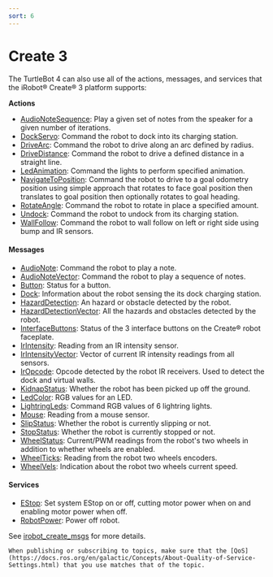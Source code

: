 ```yaml
---
sort: 6
---
```


# Create 3

The TurtleBot 4 can also use all of the actions, messages, and services that the iRobot® Create® 3 platform supports:

**Actions**
<ul class="list-items">
    <li>
        <a href="https://github.com/iRobotEducation/irobot_create_msgs/blob/main/action/AudioNoteSequence.action">AudioNoteSequence</a>: Play a given set of notes from the speaker for a given number of iterations.
    </li>
    <li>
        <a href="https://github.com/iRobotEducation/irobot_create_msgs/blob/main/action/DockServo.action">DockServo</a>: Command the robot to dock into its charging station.
    </li>
    <li>
        <a href="https://github.com/iRobotEducation/irobot_create_msgs/blob/main/action/DriveArc.action">DriveArc</a>: Command the robot to drive along an arc defined by radius.
    </li>
    <li>
        <a href="https://github.com/iRobotEducation/irobot_create_msgs/blob/main/action/DriveDistance.action">DriveDistance</a>: Command the robot to drive a defined distance in a straight line.
    </li>
    <li>
        <a href="https://github.com/iRobotEducation/irobot_create_msgs/blob/main/action/LedAnimation.action">LedAnimation</a>: Command the lights to perform specified animation.
    </li>
    <li>
        <a href="https://github.com/iRobotEducation/irobot_create_msgs/blob/main/action/NavigateToPosition.action">NavigateToPosition</a>: Command the robot to drive to a goal odometry position using simple approach that rotates to face goal position then translates to goal position then optionally rotates to goal heading.
    </li>
    <li>
        <a href="https://github.com/iRobotEducation/irobot_create_msgs/blob/main/action/RotateAngle.action">RotateAngle</a>: Command the robot to rotate in place a specified amount.
    </li>
    <li>
        <a href="https://github.com/iRobotEducation/irobot_create_msgs/blob/main/action/Undock.action">Undock</a>: Command the robot to undock from its charging station.
    </li>
    <li>
        <a href="https://github.com/iRobotEducation/irobot_create_msgs/blob/main/action/WallFollow.action">WallFollow</a>: Command the robot to wall follow on left or right side using bump and IR sensors.
    </li>
</ul>

#### Messages
* [AudioNote](https://github.com/iRobotEducation/irobot_create_msgs/blob/main/msg/AudioNote.msg): Command the robot to play a note.
* [AudioNoteVector](https://github.com/iRobotEducation/irobot_create_msgs/blob/main/msg/AudioNoteVector.msg): Command the robot to play a sequence of notes.
* [Button](https://github.com/iRobotEducation/irobot_create_msgs/blob/main/msg/Button.msg): Status for a button.
* [Dock](https://github.com/iRobotEducation/irobot_create_msgs/blob/main/msg/Dock.msg): Information about the robot sensing the its dock charging station.
* [HazardDetection](https://github.com/iRobotEducation/irobot_create_msgs/blob/main/msg/HazardDetection.msg): An hazard or obstacle detected by the robot.
* [HazardDetectionVector](https://github.com/iRobotEducation/irobot_create_msgs/blob/main/msg/HazardDetectionVector.msg): All the hazards and obstacles detected by the robot.
* [InterfaceButtons](https://github.com/iRobotEducation/irobot_create_msgs/blob/main/msg/InterfaceButtons.msg): Status of the 3 interface buttons on the Create® robot faceplate.
* [IrIntensity](https://github.com/iRobotEducation/irobot_create_msgs/blob/main/msg/IrIntensity.msg): Reading from an IR intensity sensor.
* [IrIntensityVector](https://github.com/iRobotEducation/irobot_create_msgs/blob/main/msg/IrIntensityVector.msg): Vector of current IR intensity readings from all sensors.
* [IrOpcode](https://github.com/iRobotEducation/irobot_create_msgs/blob/main/msg/IrOpcode.msg): Opcode detected by the robot IR receivers. Used to detect the dock and virtual walls.
* [KidnapStatus](https://github.com/iRobotEducation/irobot_create_msgs/blob/main/msg/KidnapStatus.msg): Whether the robot has been picked up off the ground.
* [LedColor](https://github.com/iRobotEducation/irobot_create_msgs/blob/main/msg/LedColor.msg): RGB values for an LED.
* [LightringLeds](https://github.com/iRobotEducation/irobot_create_msgs/blob/main/msg/LightringLeds.msg): Command RGB values of 6 lightring lights.
* [Mouse](https://github.com/iRobotEducation/irobot_create_msgs/blob/main/msg/Mouse.msg): Reading from a mouse sensor.
* [SlipStatus](https://github.com/iRobotEducation/irobot_create_msgs/blob/main/msg/SlipStatus.msg): Whether the robot is currently slipping or not.
* [StopStatus](https://github.com/iRobotEducation/irobot_create_msgs/blob/main/msg/StopStatus.msg): Whether the robot is currently stopped or not.
* [WheelStatus](https://github.com/iRobotEducation/irobot_create_msgs/blob/main/msg/WheelStatus.msg): Current/PWM readings from the robot's two wheels in addition to whether wheels are enabled.
* [WheelTicks](https://github.com/iRobotEducation/irobot_create_msgs/blob/main/msg/WheelTicks.msg): Reading from the robot two wheels encoders.
* [WheelVels](https://github.com/iRobotEducation/irobot_create_msgs/blob/main/msg/WheelVels.msg): Indication about the robot two wheels current speed.

#### Services
* [EStop](https://github.com/iRobotEducation/irobot_create_msgs/blob/main/srv/EStop.srv): Set system EStop on or off, cutting motor power when on and enabling motor power when off.
* [RobotPower](https://github.com/iRobotEducation/irobot_create_msgs/blob/main/srv/RobotPower.srv): Power off robot.

See [irobot_create_msgs](https://github.com/iRobotEducation/irobot_create_msgs) for more details.

```note
When publishing or subscribing to topics, make sure that the [QoS](https://docs.ros.org/en/galactic/Concepts/About-Quality-of-Service-Settings.html) that you use matches that of the topic.
```
